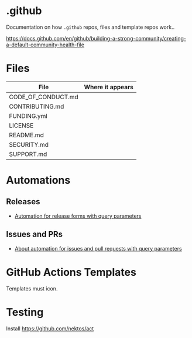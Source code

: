 # .github

Documentation on how `.github` repos, files and template repos work..

https://docs.github.com/en/github/building-a-strong-community/creating-a-default-community-health-file

# Files

File               |Where it appears
-------------------|----------------
CODE_OF_CONDUCT.md |
CONTRIBUTING.md    |
FUNDING.yml        |
LICENSE            |
README.md          |
SECURITY.md        |
SUPPORT.md         |
# Automations

## Releases
* [Automation for release forms with query parameters](https://docs.github.com/en/github/administering-a-repository/automation-for-release-forms-with-query-parameters)

## Issues and PRs
* [About automation for issues and pull requests with query parameters](https://docs.github.com/en/github/managing-your-work-on-github/about-automation-for-issues-and-pull-requests-with-query-parameters)

# GitHub Actions Templates

Templates must icon.


# Testing

Install https://github.com/nektos/act